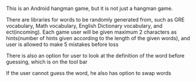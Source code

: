 This is an Android hangman game, but it is not just a hangman game.

There are libraries for words to be randomly generated from, such as GRE vocabulary, Math vocabulary, English Dictionary vocabulary, and ect(incoming).
Each game user will be given maximum 2 characters as hints(number of hints given according to the length of the given words), and user is allowed to make 5 mistakes before loss

There is also an option for user to look at the definition of the word before guessing, which is on the tool bar

If the user cannot guess the word, he also has option to swap words
